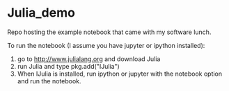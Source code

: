 # Julia_demo
Repo hosting the example notebook that came with my software lunch.

To run the notebook (I assume you have jupyter or ipython installed):
1. go to http://www.julialang.org and download Julia
2. run Julia and type 
   pkg.add("IJulia")
3. When IJulia is installed, run ipython or jupyter with the notebook option and run the notebook.
